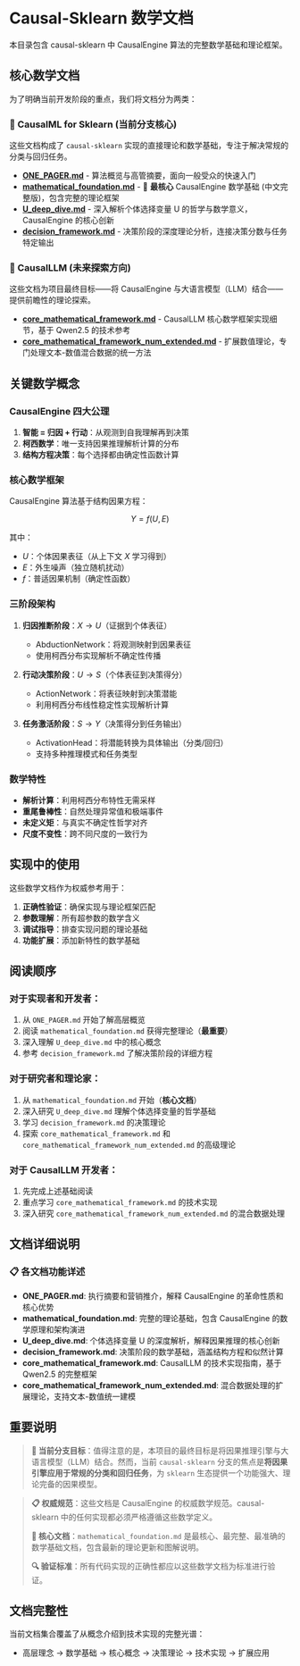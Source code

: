 # Causal-Sklearn 数学文档

本目录包含 causal-sklearn 中 CausalEngine 算法的完整数学基础和理论框架。

## 核心数学文档

为了明确当前开发阶段的重点，我们将文档分为两类：

### 🎯 CausalML for Sklearn (当前分支核心)

这些文档构成了 `causal-sklearn` 实现的直接理论和数学基础，专注于解决常规的分类与回归任务。

- **[ONE_PAGER.md](ONE_PAGER.md)** - 算法概览与高管摘要，面向一般受众的快速入门
- **[mathematical_foundation.md](mathematical_foundation.md)** - 🌟 **最核心** CausalEngine 数学基础 (中文完整版)，包含完整的理论框架
- **[U_deep_dive.md](U_deep_dive.md)** - 深入解析个体选择变量 U 的哲学与数学意义，CausalEngine 的核心创新
- **[decision_framework.md](decision_framework.md)** - 决策阶段的深度理论分析，连接决策分数与任务特定输出

### 🚀 CausalLLM (未来探索方向)

这些文档为项目最终目标——将 CausalEngine 与大语言模型（LLM）结合——提供前瞻性的理论探索。
- **[core_mathematical_framework.md](core_mathematical_framework.md)** - CausalLLM 核心数学框架实现细节，基于 Qwen2.5 的技术参考
- **[core_mathematical_framework_num_extended.md](core_mathematical_framework_num_extended.md)** - 扩展数值理论，专门处理文本-数值混合数据的统一方法

## 关键数学概念

### CausalEngine 四大公理

1. **智能 = 归因 + 行动**：从观测到自我理解再到决策
2. **柯西数学**：唯一支持因果推理解析计算的分布
3. **结构方程决策**：每个选择都由确定性函数计算

### 核心数学框架

CausalEngine 算法基于结构因果方程：

$$
Y = f(U, E)
$$

其中：
- $U$：个体因果表征（从上下文 $X$ 学习得到）
- $E$：外生噪声（独立随机扰动）
- $f$：普适因果机制（确定性函数）

### 三阶段架构

1. **归因推断阶段**：$X → U$（证据到个体表征）
   - AbductionNetwork：将观测映射到因果表征
   - 使用柯西分布实现解析不确定性传播

2. **行动决策阶段**：$U → S$（个体表征到决策得分）
   - ActionNetwork：将表征映射到决策潜能
   - 利用柯西分布线性稳定性实现解析计算

3. **任务激活阶段**：$S → Y$（决策得分到任务输出）
   - ActivationHead：将潜能转换为具体输出（分类/回归）
   - 支持多种推理模式和任务类型

### 数学特性

- **解析计算**：利用柯西分布特性无需采样
- **重尾鲁棒性**：自然处理异常值和极端事件
- **未定义矩**：与真实不确定性哲学对齐
- **尺度不变性**：跨不同尺度的一致行为

## 实现中的使用

这些数学文档作为权威参考用于：

1. **正确性验证**：确保实现与理论框架匹配
2. **参数理解**：所有超参数的数学含义
3. **调试指导**：排查实现问题的理论基础
4. **功能扩展**：添加新特性的数学基础

## 阅读顺序

### 对于实现者和开发者：
1. 从 `ONE_PAGER.md` 开始了解高层概览
2. 阅读 `mathematical_foundation.md` 获得完整理论（**最重要**）
3. 深入理解 `U_deep_dive.md` 中的核心概念
4. 参考 `decision_framework.md` 了解决策阶段的详细方程

### 对于研究者和理论家：
1. 从 `mathematical_foundation.md` 开始（**核心文档**）
2. 深入研究 `U_deep_dive.md` 理解个体选择变量的哲学基础
3. 学习 `decision_framework.md` 的决策理论
4. 探索 `core_mathematical_framework.md` 和 `core_mathematical_framework_num_extended.md` 的高级理论

### 对于 CausalLLM 开发者：
1. 先完成上述基础阅读
2. 重点学习 `core_mathematical_framework.md` 的技术实现
3. 深入研究 `core_mathematical_framework_num_extended.md` 的混合数据处理

## 文档详细说明

### 📋 各文档功能详述

- **ONE_PAGER.md**: 执行摘要和营销推介，解释 CausalEngine 的革命性质和核心优势
- **mathematical_foundation.md**: 完整的理论基础，包含 CausalEngine 的数学原理和架构演进
- **U_deep_dive.md**: 个体选择变量 U 的深度解析，解释因果推理的核心创新
- **decision_framework.md**: 决策阶段的数学基础，涵盖结构方程和似然计算
- **core_mathematical_framework.md**: CausalLLM 的技术实现指南，基于 Qwen2.5 的完整框架
- **core_mathematical_framework_num_extended.md**: 混合数据处理的扩展理论，支持文本-数值统一建模

## 重要说明

> **🎯 当前分支目标**：值得注意的是，本项目的最终目标是将因果推理引擎与大语言模型（LLM）结合。然而，当前 `causal-sklearn` 分支的焦点是**将因果引擎应用于常规的分类和回归任务**，为 `sklearn` 生态提供一个功能强大、理论完备的因果模型。

> **📋 权威规范**：这些文档是 CausalEngine 的权威数学规范。causal-sklearn 中的任何实现都必须严格遵循这些数学定义。
> 
> **🌟 核心文档**：`mathematical_foundation.md` 是最核心、最完整、最准确的数学基础文档，包含最新的理论更新和图解说明。
> 
> **🔍 验证标准**：所有代码实现的正确性都应以这些数学文档为标准进行验证。

## 文档完整性

当前文档集合覆盖了从概念介绍到技术实现的完整光谱：
- 高层理念 → 数学基础 → 核心概念 → 决策理论 → 技术实现 → 扩展应用